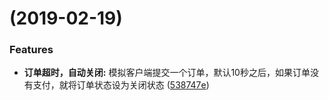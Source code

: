 #  (2019-02-19)


### Features

* **订单超时，自动关闭:** 模拟客户端提交一个订单，默认10秒之后，如果订单没有支付，就将订单状态设为关闭状态 ([538747e](https://github.com/scutuyu/timeout-order/commit/538747e))



